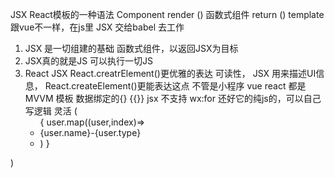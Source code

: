 JSX React模板的一种语法
Component render ()
函数式组件  return ()
template 跟vue不一样，在js里  JSX 交给babel 去工作

1. JSX 是一切组建的基础   函数式组件，以返回JSX为目标
2. JSX真的就是JS  可以执行一切JS
3. React JSX React.creatrElement()更优雅的表达
可读性，
JSX  用来描述UI信息， React.createElement()更能表达这点
不管是小程序 vue  react 都是MVVM
模板  数据绑定的{} {{}}
jsx 不支持 wx:for  还好它的纯js的，可以自己写逻辑 灵活
(
    <ul>
    {
       user.map((user,index)=><li key={index}>{user.name}-{user.type}<li>)
    }
     </ul>
)